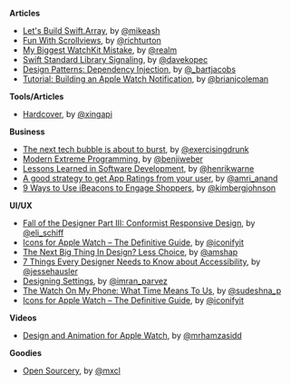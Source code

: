 **Articles**

* [Let's Build Swift.Array](https://mikeash.com/pyblog/friday-qa-2015-04-17-lets-build-swiftarray.html), by [@mikeash](https://twitter.com/mikeash)
* [Fun With Scrollviews](http://commandshift.co.uk/blog/2015/04/19/fun-with-scrollviews/), by [@richturton](https://twitter.com/richturton)
* [My Biggest WatchKit Mistake](http://realm.io/news/watchkit-mistakes/), by [@realm](https://twitter.com/realm)
* [Swift Standard Library Signaling](http://www.observationalhazard.com/2015/04/swift-standard-library-signaling.html), by [@davekopec](https://twitter.com/davekopec)
* [Design Patterns: Dependency Injection](https://code.tutsplus.com/articles/design-patterns-dependency-injection--cms-23809), by [@_bartjacobs](https://twitter.com/_bartjacobs)
* [Tutorial: Building an Apple Watch Notification](http://www.brianjcoleman.com/tutorial-building-a-apple-watch-notification/), by [@brianjcoleman](https://twitter.com/brianjcoleman)

**Tools/Articles**

* [Hardcover](https://github.com/xing/hardcover), by [@xingapi](https://twitter.com/xingapi)

**Business**

* [The next tech bubble is about to burst](http://kernelmag.dailydot.com/issue-sections/staff-editorials/12637/tech-bubble-venture-capital/?fb=dd), by [@exercisingdrunk](https://twitter.com/exercisingdrunk)
* [Modern Extreme Programming](http://benjiweber.co.uk/blog/2015/04/17/modern-extreme-programming/), by [@benjiweber](https://twitter.com/benjiweber)
* [Lessons Learned in Software Development](http://henrikwarne.com/2015/04/16/lessons-learned-in-software-development/), by [@henrikwarne](https://twitter.com/henrikwarne)
* [A good strategy to get App Ratings from your user](http://blog.retention.ai/app-ratings/), by [@amri_anand](https://twitter.com/amri_anand)
* [9 Ways to Use iBeacons to Engage Shoppers](http://tweakyourbiz.com/technology/2015/04/21/9-ways-to-use-ibeacons-to-engage-shoppers/), by [@kimbergjohnson](https://twitter.com/kimbergjohnson)

**UI/UX**

* [Fall of the Designer Part III: Conformist Responsive Design](http://www.elischiff.com/2015/4/21/fall-of-the-designer-part-iii-responsive-design), by [@eli_schiff](https://twitter.com/eli_schiff)
* [Icons for Apple Watch – The Definitive Guide](http://blog.iconfinder.com/icons-apple-watch-definitive-guide/), by [@iconifyit](https://twitter.com/iconifyit)
* [The Next Big Thing In Design? Less Choice](http://www.fastcodesign.com/3045039/the-next-big-thing-in-design-fewer-choices), by [@amshap](https://twitter.com/amshap)
* [7 Things Every Designer Needs to Know about Accessibility](https://medium.com/salesforce-ux/7-things-every-designer-needs-to-know-about-accessibility-64f105f0881b), by [@jessehausler](https://twitter.com/jessehausler)
* [Designing Settings](https://medium.com/@imran_parvez/designing-settings-b2a96878961b), by [@imran_parvez](https://twitter.com/imran_parvez)
* [The Watch On My Phone: What Time Means To Us](https://medium.com/@sudeshnapantham/the-watch-on-my-phone-what-time-means-to-us-2935752a9dd1), by [@sudeshna_p](https://twitter.com/sudeshna_p)
* [Icons for Apple Watch – The Definitive Guide](http://www.mybridge.co/view/855), by [@iconifyit](https://twitter.com/iconifyit)

**Videos**

* [Design and Animation for Apple Watch](http://www.happy.watch/blog/2015/4/21/design-and-animation), by [@mrhamzasidd](https://twitter.com/mrhamzasidd)

**Goodies**

* [Open Sourcery](http://www.opensourcery.club/), by [@mxcl](https://twitter.com/mxcl)
